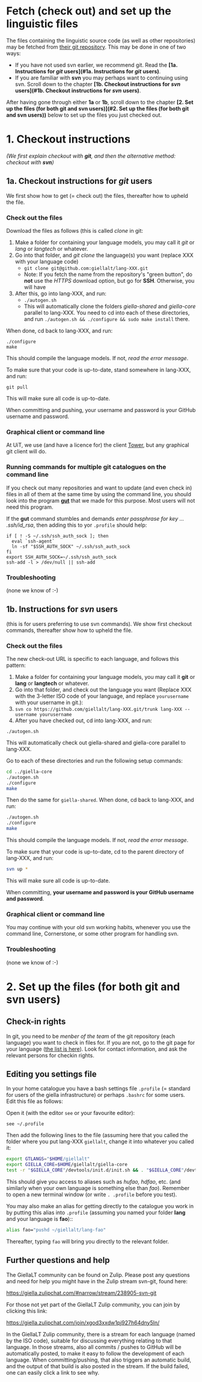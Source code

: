 # Fetch (check out) and set up the linguistic files

The files containing the linguistic source code (as well as other repositories) may be fetched from [their git repository](http://github.com/giellalt/). This may be done in one of two ways: 

- If you have not used svn earlier, we recommend git. Read the **[1a. Instructions for *git* users](#1a. Instructions for *git* users)**.
- If you are familiar with **svn** you may perhaps want to continuing using svn. Scroll down to the chapter **[1b. Checkout instructions for *svn* users](#1b. Checkout instructions for *svn* users)**.

After having gone through either **1a** or **1b**, scroll down to the chapter **[2. Set up the files (for both git and svn users)](#2. Set up the files (for both git and svn users))** below to set up the files you just checked out.

# 1. Checkout instructions

<i>(We first explain checkout with **git**, and then the alternative method: checkout with **svn**)</i>

## 1a. Checkout instructions for *git* users
We first show how to get (= check out) the files, thereafter how to upheld the file.

### Check out the files

Download the files as follows (this is called *clone* in git:

1. Make a folder for containing your language models, you may call it *git* or *lang* or *langtech* or whatever.
1. Go into that folder, and *git clone* the language(s) you want (replace XXX with your language code)
	- `git clone git@github.com:giellalt/lang-XXX.git` 
	- Note: If you fetch the name from the repository's "green button", do **not** use the *HTTPS* download option, but go for **SSH**. Otherwise, you will have
1. After this, go into lang-XXX, and run: 
	- `./autogen.sh`
	- This will automatically clone the folders *giella-shared* and *giella-core* parallel to lang-XXX. You need to cd into each of these directories, and run `./autogen.sh && ./configure && sudo make install` there. 

When done, cd back to lang-XXX, and run:

```
./configure
make
```

This should compile the language models. If not, *read the error message*.

To make sure that your code is up-to-date, stand somewhere in lang-XXX, and run:

```
git pull
```

This will make sure all code is up-to-date.

When committing and pushing, your username and password is your GitHub username and password.

### Graphical client or command line

At UiT, we use (and have a licence for) the client [Tower](https://www.git-tower.com/), but any graphical git client will do.

### Running commands for multiple git catalogues on the command line

If you check out many repositories and want to update (and even check in) files in all of them at the same time by using the command line, you should look into the program [**gut**](SetUpGut.md) that we made for this purpose. Most users will not need this program.

If the **gut** command stumbles and demands *enter passphrase for key ... .ssh/id_rsa*, then adding this to yor `.profile` should help:

```
if [ ! -S ~/.ssh/ssh_auth_sock ]; then
  eval `ssh-agent`
  ln -sf "$SSH_AUTH_SOCK" ~/.ssh/ssh_auth_sock
fi
export SSH_AUTH_SOCK=~/.ssh/ssh_auth_sock
ssh-add -l > /dev/null || ssh-add
```

### Troubleshooting

(none we know of :-)



##  1b. Instructions for *svn* users 

(this is for users preferring to use svn commands).
 We show first checkout commands, thereafter show how to upheld the file.


### Check out the files

The new check-out URL is specific to each language, and follows this pattern:

1. Make a folder for containing your language models, you may call it **git** or **lang** or **langtech** or whatever.
1.  Go into that folder, and check out the language you want (Replace XXX with the 3-letter ISO code of your language, and replace `yourusername` with your username in git.):
1. `svn co https://github.com/giellalt/lang-XXX.git/trunk lang-XXX --username yourusername`
1.  After you have checked out, cd into lang-XXX, and run: 

`./autogen.sh`

This will automatically check out giella-shared and giella-core parallel to lang-XXX.

Go to each of these directories and run the following setup commands:

```sh
cd ../giella-core
./autogen.sh
./configure
make
```

Then do the same for `giella-shared`. When done, cd back to lang-XXX, and run:

```sh
./autogen.sh
./configure
make
```

This should compile the language models. If not, *read the error message*.

To make sure that your code is up-to-date, cd to the parent directory of lang-XXX, and run:

```sh
svn up *
```

This will make sure all code is up-to-date.


When committing, **your username and password is your GitHub username and password**.

### Graphical client or command line

You may continue with your old svn working habits, whenever you use the command line, Cornerstone, or some other program for handling svn.

### Troubleshooting

(none we know of :-)



# 2. Set up the files (for both git and svn users)

## Check-in rights

In git, you need to be *menber of the team* of the git repository (each language) you want to check in files for. If you are not, go to the git page for your language ([the list is here](../LanguageModels.md)). Look for contact information, and ask the relevant persons for checkin rights.

## Editing you settings file

In your home catalogue you have a bash settings file `.profile` (= standard for users of the giella infrastructure) or perhaps `.bashrc` for some users. Edit this file as follows:

Open it (with the editor `see` or your favourite editor):

`see ~/.profile`

Then add the following lines to the file (assuming here that you called the folder where you put lang-XXX `giellalt`, change it into whatever you called it:

```sh
export GTLANGS="$HOME/giellalt"
export GIELLA_CORE=$HOME/giellalt/giella-core
test -r "$GIELLA_CORE"/devtools/init.d/init.sh && . "$GIELLA_CORE"/devtools/init.d/init.sh
```

This should give you access to aliases such as *hufao, hdfao*, etc. (and similarly when your own language is something else than *fao*). Remember to open a new terminal window (or write `. .profile` before you test).

You may also make an alias for getting directly to the catalogue you work in by putting this alias into `.profile` (assuming you named your folder **lang** and your language is **fao**)::

```sh
alias fao="pushd ~/giellalt/lang-fao"
```

Thereafter, typing `fao` will bring you directly to the relevant folder.

## Further questions and help

The GiellaLT community can be found on Zulip. Please post any questions and need for help you might have in the Zulip stream svn-git, found here:

<https://giella.zulipchat.com/#narrow/stream/238905-svn-git>

For those not yet part of the GiellaLT Zulip community, you can join by clicking this link:

<https://giella.zulipchat.com/join/xgod3xxdw1pj927h64dny5ln/>

In the GiellaLT Zulip community, there is a stream for each language (named by the ISO code), suitable for discussing everything relating to that language. In those streams, also all commits / pushes to GitHub will be automatically posted, to make it easy to follow the development of each language. When committing/pushing, that also triggers an automatic build, and the output of that build is also posted in the stream. If the build failed, one can easily click a link to see why.

